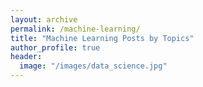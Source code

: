 ```yaml
---
layout: archive
permalink: /machine-learning/
title: "Machine Learning Posts by Topics"
author_profile: true
header:
  image: "/images/data_science.jpg"
---
```

